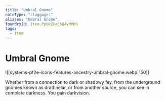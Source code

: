 ```yaml
---
title: "Umbral Gnome"
noteType: ":luggage:"
aliases: "Umbral Gnome"
foundryId: Item.PpUOZkaC6QAvMMKh
tags:
  - Item
---
```


# Umbral Gnome
![[systems-pf2e-icons-features-ancestry-umbral-gnome.webp|150]]

Whether from a connection to dark or shadowy fey, from the underground gnomes known as drathnelar, or from another source, you can see in complete darkness. You gain darkvision.
